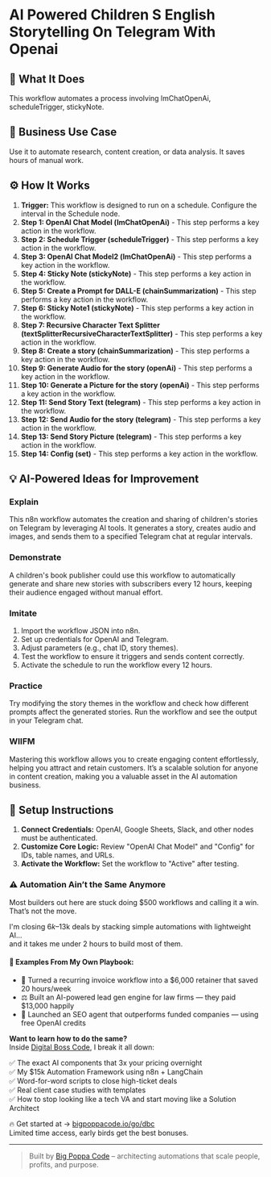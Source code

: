 # AI Powered Children S English Storytelling On Telegram With Openai

## 🚀 What It Does
This workflow automates a process involving lmChatOpenAi, scheduleTrigger, stickyNote.

## 💼 Business Use Case
Use it to automate research, content creation, or data analysis. It saves hours of manual work.

## ⚙️ How It Works
1.  **Trigger:** This workflow is designed to run on a schedule. Configure the interval in the Schedule node.
2. **Step 1: OpenAI Chat Model (lmChatOpenAi)** - This step performs a key action in the workflow.
3. **Step 2: Schedule Trigger (scheduleTrigger)** - This step performs a key action in the workflow.
4. **Step 3: OpenAI Chat Model2 (lmChatOpenAi)** - This step performs a key action in the workflow.
5. **Step 4: Sticky Note (stickyNote)** - This step performs a key action in the workflow.
6. **Step 5: Create a Prompt for DALL-E (chainSummarization)** - This step performs a key action in the workflow.
7. **Step 6: Sticky Note1 (stickyNote)** - This step performs a key action in the workflow.
8. **Step 7: Recursive Character Text Splitter (textSplitterRecursiveCharacterTextSplitter)** - This step performs a key action in the workflow.
9. **Step 8: Create a story (chainSummarization)** - This step performs a key action in the workflow.
10. **Step 9: Generate Audio for the story (openAi)** - This step performs a key action in the workflow.
11. **Step 10: Generate a Picture for the story (openAi)** - This step performs a key action in the workflow.
12. **Step 11: Send Story Text (telegram)** - This step performs a key action in the workflow.
13. **Step 12: Send Audio for the story (telegram)** - This step performs a key action in the workflow.
14. **Step 13: Send Story Picture (telegram)** - This step performs a key action in the workflow.
15. **Step 14: Config (set)** - This step performs a key action in the workflow.

## 💡 AI-Powered Ideas for Improvement
### Explain
This n8n workflow automates the creation and sharing of children's stories on Telegram by leveraging AI tools. It generates a story, creates audio and images, and sends them to a specified Telegram chat at regular intervals.

### Demonstrate
A children's book publisher could use this workflow to automatically generate and share new stories with subscribers every 12 hours, keeping their audience engaged without manual effort.

### Imitate
1. Import the workflow JSON into n8n.
2. Set up credentials for OpenAI and Telegram.
3. Adjust parameters (e.g., chat ID, story themes).
4. Test the workflow to ensure it triggers and sends content correctly.
5. Activate the schedule to run the workflow every 12 hours.

### Practice
Try modifying the story themes in the workflow and check how different prompts affect the generated stories. Run the workflow and see the output in your Telegram chat.

### WIIFM
Mastering this workflow allows you to create engaging content effortlessly, helping you attract and retain customers. It’s a scalable solution for anyone in content creation, making you a valuable asset in the AI automation business.

## 🔧 Setup Instructions
1. **Connect Credentials:** OpenAI, Google Sheets, Slack, and other nodes must be authenticated.
2. **Customize Core Logic:** Review "OpenAI Chat Model" and "Config" for IDs, table names, and URLs.
3. **Activate the Workflow:** Set the workflow to "Active" after testing.

### ⚠️ Automation Ain’t the Same Anymore

Most builders out here are stuck doing $500 workflows and calling it a win.  
That’s not the move.  

I'm closing $6k–$13k deals by stacking simple automations with lightweight AI...  
and it takes me under 2 hours to build most of them.

#### 🧠 Examples From My Own Playbook:
- 🔁 Turned a recurring invoice workflow into a $6,000 retainer that saved 20 hours/week  
- ⚖️ Built an AI-powered lead gen engine for law firms — they paid $13,000 happily  
- 🚀 Launched an SEO agent that outperforms funded companies — using free OpenAI credits  

**Want to learn how to do the same?**  
Inside [Digital Boss Code](https://bigpoppacode.io/go/dbc), I break it all down:

✅ The exact AI components that 3x your pricing overnight  
✅ My $15k Automation Framework using n8n + LangChain  
✅ Word-for-word scripts to close high-ticket deals  
✅ Real client case studies with templates  
✅ How to stop looking like a tech VA and start moving like a Solution Architect  

🔥 Get started at → [bigpoppacode.io/go/dbc](https://bigpoppacode.io/go/dbc)  
Limited time access, early birds get the best bonuses.

---
> Built by [Big Poppa Code](https://bigpoppacode.io) – architecting automations that scale people, profits, and purpose.
